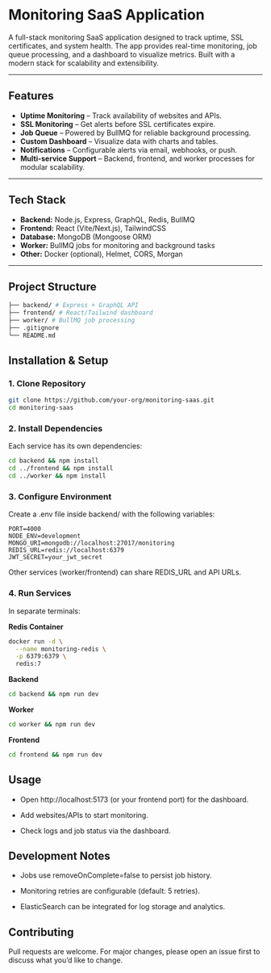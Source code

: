 # Monitoring SaaS Application

A full-stack monitoring SaaS application designed to track uptime, SSL certificates, and system health. The app provides real-time monitoring, job queue processing, and a dashboard to visualize metrics. Built with a modern stack for scalability and extensibility.

---

## Features

- **Uptime Monitoring** – Track availability of websites and APIs.  
- **SSL Monitoring** – Get alerts before SSL certificates expire.  
- **Job Queue** – Powered by BullMQ for reliable background processing.  
- **Custom Dashboard** – Visualize data with charts and tables.  
- **Notifications** – Configurable alerts via email, webhooks, or push.  
- **Multi-service Support** – Backend, frontend, and worker processes for modular scalability.  

---

## Tech Stack

- **Backend:** Node.js, Express, GraphQL, Redis, BullMQ  
- **Frontend:** React (Vite/Next.js), TailwindCSS  
- **Database:** MongoDB (Mongoose ORM)  
- **Worker:** BullMQ jobs for monitoring and background tasks  
- **Other:** Docker (optional), Helmet, CORS, Morgan  

---

## Project Structure

```bash
├── backend/ # Express + GraphQL API
├── frontend/ # React/Tailwind dashboard
├── worker/ # BullMQ job processing
├── .gitignore
└── README.md
```

## Installation & Setup

### 1. Clone Repository
```bash
git clone https://github.com/your-org/monitoring-saas.git
cd monitoring-saas
```

### 2. Install Dependencies

Each service has its own dependencies:

```bash
cd backend && npm install
cd ../frontend && npm install
cd ../worker && npm install
```

### 3. Configure Environment

Create a .env file inside backend/ with the following variables:

```
PORT=4000
NODE_ENV=development
MONGO_URI=mongodb://localhost:27017/monitoring
REDIS_URL=redis://localhost:6379
JWT_SECRET=your_jwt_secret
```

Other services (worker/frontend) can share REDIS_URL and API URLs.

### 4. Run Services

In separate terminals:

**Redis Container**

```bash
docker run -d \
  --name monitoring-redis \
  -p 6379:6379 \
  redis:7
```

**Backend**

```bash
cd backend && npm run dev
```

**Worker**
```bash
cd worker && npm run dev
```

**Frontend**

```bash
cd frontend && npm run dev
```

## Usage

- Open http://localhost:5173
 (or your frontend port) for the dashboard.

- Add websites/APIs to start monitoring.

- Check logs and job status via the dashboard.

## Development Notes

- Jobs use removeOnComplete=false to persist job history.

- Monitoring retries are configurable (default: 5 retries).

- ElasticSearch can be integrated for log storage and analytics.

## Contributing

Pull requests are welcome. For major changes, please open an issue first to discuss what you’d like to change.

